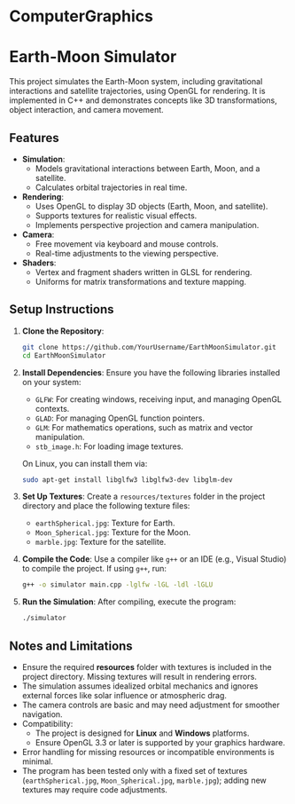 # ComputerGraphics
# Earth-Moon Simulator

This project simulates the Earth-Moon system, including gravitational interactions and satellite trajectories, using OpenGL for rendering. It is implemented in C++ and demonstrates concepts like 3D transformations, object interaction, and camera movement.

## Features
- **Simulation**:
  - Models gravitational interactions between Earth, Moon, and a satellite.
  - Calculates orbital trajectories in real time.
- **Rendering**:
  - Uses OpenGL to display 3D objects (Earth, Moon, and satellite).
  - Supports textures for realistic visual effects.
  - Implements perspective projection and camera manipulation.
- **Camera**:
  - Free movement via keyboard and mouse controls.
  - Real-time adjustments to the viewing perspective.
- **Shaders**:
  - Vertex and fragment shaders written in GLSL for rendering.
  - Uniforms for matrix transformations and texture mapping.

## Setup Instructions
1. **Clone the Repository**:
   ```bash
   git clone https://github.com/YourUsername/EarthMoonSimulator.git
   cd EarthMoonSimulator

2. **Install Dependencies**:
   Ensure you have the following libraries installed on your system:
   - `GLFW`: For creating windows, receiving input, and managing OpenGL contexts.
   - `GLAD`: For managing OpenGL function pointers.
   - `GLM`: For mathematics operations, such as matrix and vector manipulation.
   - `stb_image.h`: For loading image textures.

   On Linux, you can install them via:
   ```bash
   sudo apt-get install libglfw3 libglfw3-dev libglm-dev

3. **Set Up Textures**:
   Create a `resources/textures` folder in the project directory and place the following texture files:
   - `earthSpherical.jpg`: Texture for Earth.
   - `Moon_Spherical.jpg`: Texture for the Moon.
   - `marble.jpg`: Texture for the satellite.

4. **Compile the Code**:
   Use a compiler like `g++` or an IDE (e.g., Visual Studio) to compile the project. If using `g++`, run:
   ```bash
   g++ -o simulator main.cpp -lglfw -lGL -ldl -lGLU

5. **Run the Simulation**:
   After compiling, execute the program:
   ```bash
   ./simulator

## Notes and Limitations
- Ensure the required **resources** folder with textures is included in the project directory. Missing textures will result in rendering errors.
- The simulation assumes idealized orbital mechanics and ignores external forces like solar influence or atmospheric drag.
- The camera controls are basic and may need adjustment for smoother navigation.
- Compatibility:
  - The project is designed for **Linux** and **Windows** platforms.
  - Ensure OpenGL 3.3 or later is supported by your graphics hardware.
- Error handling for missing resources or incompatible environments is minimal.
- The program has been tested only with a fixed set of textures (`earthSpherical.jpg`, `Moon_Spherical.jpg`, `marble.jpg`); adding new textures may require code adjustments.
